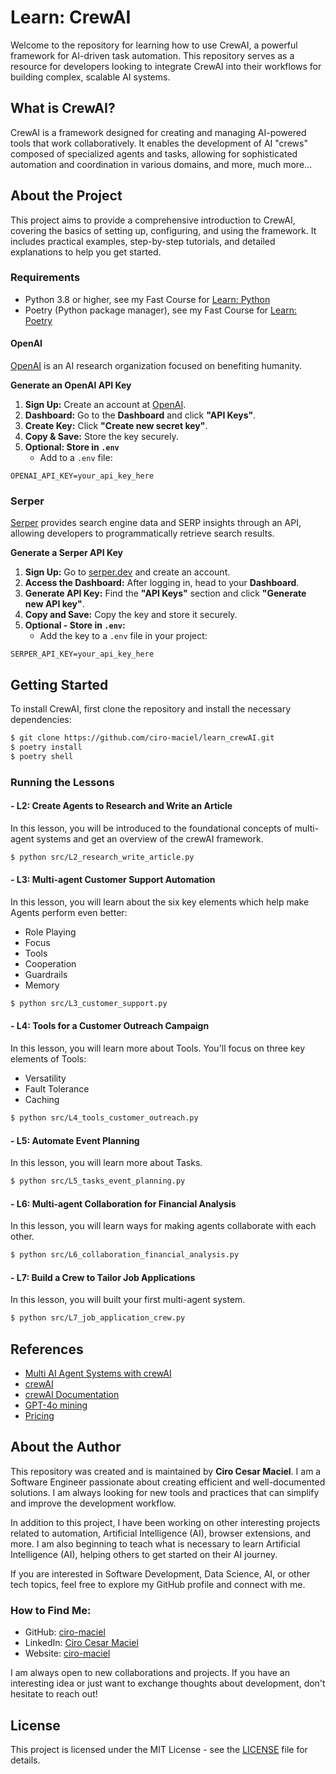 # Learn: CrewAI

Welcome to the repository for learning how to use CrewAI, a powerful framework for AI-driven task automation. This repository serves as a resource for developers looking to integrate CrewAI into their workflows for building complex, scalable AI systems.

## What is CrewAI?

CrewAI is a framework designed for creating and managing AI-powered tools that work collaboratively. It enables the development of AI "crews" composed of specialized agents and tasks, allowing for sophisticated automation and coordination in various domains, and more, much more...

## About the Project

This project aims to provide a comprehensive introduction to CrewAI, covering the basics of setting up, configuring, and using the framework. It includes practical examples, step-by-step tutorials, and detailed explanations to help you get started.

### Requirements

- Python 3.8 or higher, see my Fast Course for [Learn: Python](https://github.com/ciro-maciel/learn_python)
- Poetry (Python package manager), see my Fast Course for [Learn: Poetry](https://github.com/ciro-maciel/learn_poetry)


#### OpenAI
[OpenAI](https://openai.com/) is an AI research organization focused on benefiting humanity.

**Generate an OpenAI API Key**

1. **Sign Up:** Create an account at [OpenAI](https://platform.openai.com/signup).
2. **Dashboard:** Go to the **Dashboard** and click **"API Keys"**.
3. **Create Key:** Click **"Create new secret key"**.
4. **Copy & Save:** Store the key securely.
5. **Optional: Store in `.env`**
    - Add to a `.env` file:

```env
OPENAI_API_KEY=your_api_key_here
```

### Serper
[Serper](https://serper.dev) provides search engine data and SERP insights through an API, allowing developers to programmatically retrieve search results.

**Generate a Serper API Key**

1. **Sign Up:** Go to [serper.dev](https://serper.dev) and create an account.
2. **Access the Dashboard:** After logging in, head to your **Dashboard**.
3. **Generate API Key:** Find the **"API Keys"** section and click **"Generate new API key"**.
4. **Copy and Save:** Copy the key and store it securely.
5. **Optional - Store in `.env`:**
   - Add the key to a `.env` file in your project:

```env
SERPER_API_KEY=your_api_key_here
```

## Getting Started

To install CrewAI, first clone the repository and install the necessary dependencies:

```bash
$ git clone https://github.com/ciro-maciel/learn_crewAI.git
$ poetry install
$ poetry shell
```

### Running the Lessons

#### - L2: Create Agents to Research and Write an Article

In this lesson, you will be introduced to the foundational concepts of multi-agent systems and get an overview of the crewAI framework.

```bash
$ python src/L2_research_write_article.py
```

#### - L3: Multi-agent Customer Support Automation

In this lesson, you will learn about the six key elements which help make Agents perform even better:
- Role Playing
- Focus
- Tools
- Cooperation
- Guardrails
- Memory

```bash
$ python src/L3_customer_support.py
```

#### - L4: Tools for a Customer Outreach Campaign

In this lesson, you will learn more about Tools. You'll focus on three key elements of Tools:
- Versatility
- Fault Tolerance
- Caching

```bash
$ python src/L4_tools_customer_outreach.py
```

#### - L5: Automate Event Planning

In this lesson, you will learn more about Tasks.

```bash
$ python src/L5_tasks_event_planning.py
```

#### - L6: Multi-agent Collaboration for Financial Analysis

In this lesson, you will learn ways for making agents collaborate with each other.

```bash
$ python src/L6_collaboration_financial_analysis.py
```

#### - L7: Build a Crew to Tailor Job Applications

In this lesson, you will built your first multi-agent system.

```bash
$ python src/L7_job_application_crew.py
```


## References

- [Multi AI Agent Systems with crewAI](https://www.deeplearning.ai/short-courses/multi-ai-agent-systems-with-crewai/)
- [crewAI](https://www.crewai.com/)
- [crewAI Documentation](https://docs.crewai.com/)
- [GPT-4o mining](https://openai.com/index/gpt-4o-mini-advancing-cost-efficient-intelligence/)
- [Pricing](https://openai.com/api/pricing/)


## About the Author

This repository was created and is maintained by **Ciro Cesar Maciel**. I am a Software Engineer passionate about creating efficient and well-documented solutions. I am always looking for new tools and practices that can simplify and improve the development workflow.

In addition to this project, I have been working on other interesting projects related to automation, Artificial Intelligence (AI), browser extensions, and more. I am also beginning to teach what is necessary to learn Artificial Intelligence (AI), helping others to get started on their AI journey.

If you are interested in Software Development, Data Science, AI, or other tech topics, feel free to explore my GitHub profile and connect with me.

### How to Find Me:

- GitHub: [ciro-maciel](https://github.com/ciro-maciel)
- LinkedIn: [Ciro Cesar Maciel](https://www.linkedin.com/in/ciro-maciel/)
- Website: [ciro-maciel](https://www.ciro-maciel.click)

I am always open to new collaborations and projects. If you have an interesting idea or just want to exchange thoughts about development, don't hesitate to reach out!

## License

This project is licensed under the MIT License - see the [LICENSE](LICENSE) file for details.
